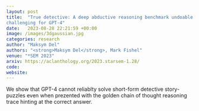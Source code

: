 ```yaml
---
layout: post
title:  "True detective: A deep abductive reasoning benchmark undoable for GPT-3 and
challenging for GPT-4"
date:   2023-08-28 22:21:59 +00:00
image: /images/3dgaussian.jpg
categories: research
author: "Maksym Del"
authors: "<strong>Maksym Del</strong>, Mark Fishel"
venue: "*SEM 2023"
arxiv: https://aclanthology.org/2023.starsem-1.28/
code: 
website: 
---
```

We show that GPT-4 cannot reliablty solve short-form detective story-puzzles even when prezented with the golden chain of thought reasoning trace hinting at the correct answer. 
